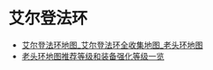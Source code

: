 # 艾尔登法环

* [艾尔登法环地图_艾尔登法环全收集地图_老头环地图](https://app.gamersky.com/db/eldenring/)
* [老头环地图推荐等级和装备强化等级一览](https://baijiahao.baidu.com/s?id=1726455762261556348&wfr=spider&for=pc)
